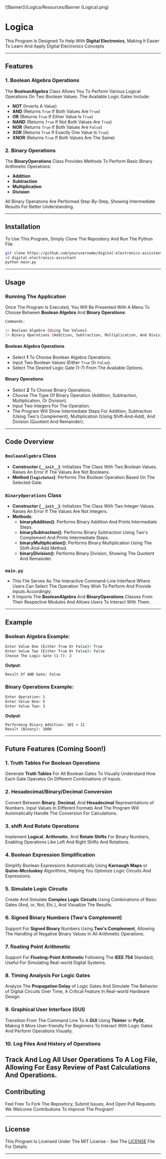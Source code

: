 ![Banner](/Logica/Resources/Banner (Logica).png)


# Logica

This Program Is Designed To Help With **Digital Electronics**, Making It Easier To Learn And Apply Digital Electronics Concepts

---

## Features

### 1. Boolean Algebra Operations

The **BooleanAlgebra** Class Allows You To Perform Various Logical Operations On Two Boolean Values. The Available Logic Gates Include:
- **NOT** (Inverts A Value)
- **AND** (Returns `True` If Both Values Are `True`)
- **OR** (Returns `True` If Either Value Is `True`)
- **NAND** (Returns `True` If Not Both Values Are `True`)
- **NOR** (Returns `True` If Both Values Are `False`)
- **XOR** (Returns `True` If Exactly One Value Is `True`)
- **XNOR** (Returns `True` If Both Values Are The Same)

### 2. Binary Operations

The **BinaryOperations** Class Provides Methods To Perform Basic Binary Arithmetic Operations:
- **Addition**
- **Subtraction**
- **Multiplication**
- **Division**

All Binary Operations Are Performed Step-By-Step, Showing Intermediate Results For Better Understanding.

---

## Installation

To Use This Program, Simply Clone The Repository And Run The Python File:

```bash
git clone https://github.com/yourusername/digital-electronics-assistant.git
cd digital-electronics-assistant
python main.py
```

---

## Usage

### Running The Application
Once The Program Is Executed, You Will Be Presented With A Menu To Choose Between **Boolean Algebra** And **Binary Operations**:

```bash
Commands:

1> Boolean Algebra (Using Two Values)
2> Binary Operations (Addition, Subtraction, Multiplication, And Division)
```

#### Boolean Algebra Operations
- Select **1** To Choose Boolean Algebra Operations.
- Input Two Boolean Values (Either `True` Or `False`).
- Select The Desired Logic Gate (1-7) From The Available Options.

#### Binary Operations
- Select **2** To Choose Binary Operations.
- Choose The Type Of Binary Operation (Addition, Subtraction, Multiplication, Or Division).
- Input Two Integers For The Operation.
- The Program Will Show Intermediate Steps For Addition, Subtraction (Using Two's Complement), Multiplication (Using Shift-And-Add), And Division (Quotient And Remainder).

---

## Code Overview

### `BooleanAlgebra` Class

- **Constructor (`__init__`)**: Initializes The Class With Two Boolean Values. Raises An Error If The Values Are Not Booleans.
- **Method (`logicGates`)**: Performs The Boolean Operation Based On The Selected Gate.

### `BinaryOperations` Class

- **Constructor (`__init__`)**: Initializes The Class With Two Integer Values. Raises An Error If The Values Are Not Integers.
- **Methods**:
  - **binaryAddition()**: Performs Binary Addition And Prints Intermediate Steps.
  - **binarySubtraction()**: Performs Binary Subtraction Using Two's Complement And Prints Intermediate Steps.
  - **binaryMultiplication()**: Performs Binary Multiplication Using The Shift-And-Add Method.
  - **binaryDivision()**: Performs Binary Division, Showing The Quotient And Remainder.

### `main.py`
- This File Serves As The Interactive Command-Line Interface Where Users Can Select The Operation They Wish To Perform And Provide Inputs Accordingly.
- It Imports The **BooleanAlgebra** And **BinaryOperations** Classes From Their Respective Modules And Allows Users To Interact With Them.

---

## Example

### Boolean Algebra Example:
```bash
Enter Value One (Either True Or False)> True
Enter Value Two (Either True Or False)> False
Choose The Logic Gate (1-7): 2
```
**Output**:
```
Result Of AND Gate: False
```

### Binary Operations Example:
```bash
Enter Operation> 1
Enter Value One> 5
Enter Value Two> 3
```
**Output**:
```
Performing Binary Addition: 101 + 11
Result (Binary): 1000
```

---

## Future Features (Coming Soon!)

### 1. **Truth Tables For Boolean Operations**
Generate **Truth Tables** For All Boolean Gates To Visually Understand How Each Gate Operates On Different Combinations of Inputs.

### 2. **Hexadecimal/Binary/Decimal Conversion**
Convert Between **Binary**, **Decimal**, And **Hexadecimal** Representations of Numbers. Input Values In Different Formats And The Program Will Automatically Handle The Conversion For Calculations.

### 3. **shift And Rotate Operations**
Implement **Logical**, **Arithmetic**, And **Rotate Shifts** For Binary Numbers, Enabling Operations Like Left And Right Shifts And Rotations.

### 4. **Boolean Expression Simplification**
Simplify Boolean Expressions Automatically Using **Karnaugh Maps** or **Quine–Mccluskey** Algorithms, Helping You Optimize Logic Circuits And Expressions.

### 5. **Simulate Logic Circuits**
Create And Simulate **Complex Logic Circuits** Using Combinations of Basic Gates (And, or, Not, Etc.), And Visualize The Results.

### 6. **Signed Binary Numbers (Two's Complement)**
Support For **Signed Binary** Numbers Using **Two's Complement**, Allowing The Handling of Negative Binary Values In All Arithmetic Operations.

### 7. **floating Point Arithmetic**
Support For **Floating-Point Arithmetic** Following The **IEEE 754** Standard, Useful For Simulating Real-world Digital Systems.

### 8. **Timing Analysis For Logic Gates**
Analyze The **Propagation Delay** of Logic Gates And Simulate The Behavior of Digital Circuits Over Time, A Critical Feature In Real-world Hardware Design.

### 9. **Graphical User Interface (GUI)**
Transition From The Command Line To A **GUI** Using **Tkinter** or **PyQt**, Making It More User-friendly For Beginners To Interact With Logic Gates And Perform Operations Visually.

### 10. **Log Files And History of Operations**
Track And Log All User Operations To A **Log File**, Allowing For Easy Review of Past Calculations And Operations.
---

## Contributing

Feel Free To Fork The Repository, Submit Issues, And Open Pull Requests. We Welcome Contributions To Improve The Program!

---

## License

This Program Is Licensed Under The MIT License - See The [LICENSE](LICENSE) File For Details.

---
